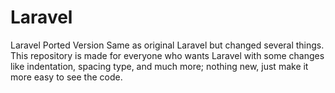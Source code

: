 # Laravel
 Laravel Ported Version Same as original Laravel but changed several things. This repository is made for everyone who wants Laravel with some changes like indentation, spacing type, and much more; nothing new, just make it more easy to see the code.
